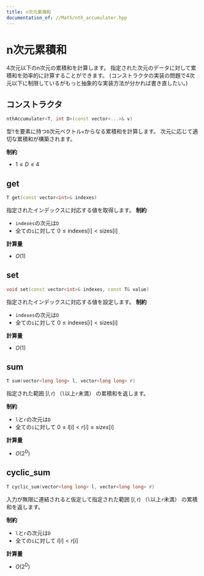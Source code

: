 ```yaml
---
title: n次元累積和
documentation_of: //Math/nth_accumulater.hpp
---
```


# n次元累積和
4次元以下のn次元の累積和を計算します。
指定された次元のデータに対して累積和を効率的に計算することができます。
(コンストラクタの実装の問題で4次元以下に制限しているがもっと抽象的な実装方法が分かれば書き直したい。)

## コンストラクタ

```cpp
nthAccumulater<T, int D>(const vector<...>& v)
```
型`T`を要素に持つ`D`次元ベクトル`v`からなる累積和を計算します。
次元に応じて適切な累積和が構築されます。

**制約**
- $1 \leq D \leq 4$

## get
```cpp
T get(const vector<int>& indexes)
```
指定されたインデックスに対応する値を取得します。
**制約**
- `indexes`の次元は`D`
- 全ての`i`に対して $0 \leq \text{indexes[i]} \lt \text{sizes[i]}$


**計算量**
- $O(1)$

## set
```cpp
void set(const vector<int>& indexes, const T& value)
```
指定されたインデックスに対応する値を設定します。
**制約**
- `indexes`の次元は`D`
- 全ての`i`に対して $0 \leq \text{indexes[i]} \lt \text{sizes[i]}$

**計算量**
- $O(1)$

## sum
```cpp
T sum(vector<long long> l, vector<long long> r)
```
指定された範囲 $[l, r)$ （`l`以上`r`未満） の累積和を返します。

**制約**
- `l`と`r`の次元は`D`
- 全ての`i`に対して $0 \leq l[i] \lt r[i] \leq sizes[i]$

**計算量**
- $O(2^\text{D})$

## cyclic_sum
```cpp
T cyclic_sum(vector<long long> l, vector<long long> r)
```
入力が無限に連結されると仮定して指定された範囲 $[l, r)$ （`l`以上`r`未満） の累積和を返します。

**制約**
- `l`と`r`の次元は`D`
- 全ての`i`に対して $l[i] \lt r[i]$

**計算量**
- $O(2^\text{D})$